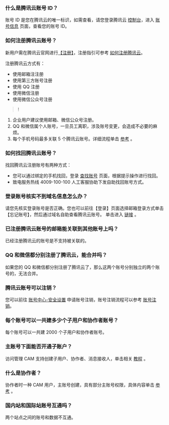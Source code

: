 ### 什么是腾讯云账号 ID？
账号 ID 是您在腾讯云的唯一标识，如需查看，请您登录腾讯云 [控制台](https://console.cloud.tencent.com/)，进入 [账号信息](https://console.cloud.tencent.com/developer) 页面，查看您的账号 ID。

### 如何注册腾讯云账号？
新用户需在腾讯云官网进行[【注册】](https://cloud.tencent.com/register?s_url=https%3A%2F%2Fcloud.tencent.com%2F)，注册指引可参考 [如何注册腾讯云](https://cloud.tencent.com/doc/product/378/9603)。

注册腾讯云方式有：
- 使用邮箱注注册
- 使用第三方账号注册
- 使用 QQ 注册
- 使用微信注册
- 使用微信公众号注册

>!
1. 企业用户建议使用邮箱、微信公众号注册。
2. QQ 和微信属个人账号，一旦员工离职，涉及账号变更，会造成不必要的麻烦。
3. 每个手机号码最多关联 5 个腾讯云账号。详细流程单击 [参考](https://cloud.tencent.com/document/product/378/9603) 。

### 如何找回腾讯云账号？
找回腾讯云注册账号有两种方式：
- 您可以通过绑定的手机找回，登录 [查找账号](https://cloud.tencent.com/services/forgotAccount) 页面，根据提示操作进行找回。
- 致电服务热线 4009-100-100 人工客服协助下发自助找回账号方式。

### 登录账号核实不到域名信息怎么办？
请您先核实登录账号是否正确。您也可以前往【登录】页面选择邮箱登录方式单击【忘记账号】，然后通过域名自助查看腾讯云账号。
单击进入 [链接](https://cloud.tencent.com/services/forgotAccount) 。

### 已注册腾讯云账号的邮箱能关联到其他账号上吗？
已经注册腾讯云的账号是不支持被关联的。

### QQ 和微信都分别注册了腾讯云，能合并吗？
如果您的 QQ 和微信都分别注册了腾讯云了，那么这两个账号分别独立的两个账号的，无法合并。

### 腾讯云账号可以注销？
您可以前往 [账号中心-安全设置](https://console.cloud.tencent.com/developer/security) 申请账号注销，账号注销流程可以参考 [账号注销](https://cloud.tencent.com/document/product/378/30253)。

### 每个账号可以一共建多少个子用户和协作者账号？
每个账号可以一共建 2000 个子用户和协作者账号。

### 主账号下面能否开通子账户？
访问管理 CAM 支持创建子用户、协作者、消息接收人，单击相关 [教程](https://intl.cloud.tencent.com/document/product/598/13665) 。

### 什么是协作者？
协作者时一种 CAM 用户，主账号创建，具有部分主账号权限，具体内容单击 [参考](https://intl.cloud.tencent.com/document/product/598/13666) 。

### 国内站和国际站账号互通吗？
两个站点之间的账号和数据不互通。
